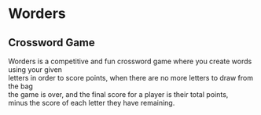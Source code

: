 # Worders
## Crossword Game

Worders is a competitive and fun crossword game where you create words using your given\
letters in order to score points, when there are no more letters to draw from the bag\
the game is over, and the final score for a player is their total points,\
minus the score of each letter they have remaining.
